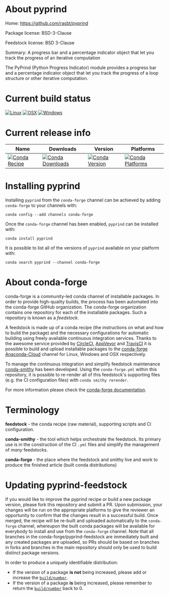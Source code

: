 About pyprind
=============

Home: https://github.com/rasbt/pyprind

Package license: BSD-3-Clause

Feedstock license: BSD 3-Clause

Summary: A progress bar and a percentage indicator object that let you track the progress of an iterative computation

The PyPrind (Python Progress Indicator) module provides a progress bar
and a percentage indicator object that let you track the progress of a
loop structure or other iterative computation.


Current build status
====================

[![Linux](https://img.shields.io/circleci/project/github/conda-forge/pyprind-feedstock/master.svg?label=Linux)](https://circleci.com/gh/conda-forge/pyprind-feedstock)
[![OSX](https://img.shields.io/travis/conda-forge/pyprind-feedstock/master.svg?label=macOS)](https://travis-ci.org/conda-forge/pyprind-feedstock)
[![Windows](https://img.shields.io/appveyor/ci/conda-forge/pyprind-feedstock/master.svg?label=Windows)](https://ci.appveyor.com/project/conda-forge/pyprind-feedstock/branch/master)

Current release info
====================

| Name | Downloads | Version | Platforms |
| --- | --- | --- | --- |
| [![Conda Recipe](https://img.shields.io/badge/recipe-pyprind-green.svg)](https://anaconda.org/conda-forge/pyprind) | [![Conda Downloads](https://img.shields.io/conda/dn/conda-forge/pyprind.svg)](https://anaconda.org/conda-forge/pyprind) | [![Conda Version](https://img.shields.io/conda/vn/conda-forge/pyprind.svg)](https://anaconda.org/conda-forge/pyprind) | [![Conda Platforms](https://img.shields.io/conda/pn/conda-forge/pyprind.svg)](https://anaconda.org/conda-forge/pyprind) |

Installing pyprind
==================

Installing `pyprind` from the `conda-forge` channel can be achieved by adding `conda-forge` to your channels with:

```
conda config --add channels conda-forge
```

Once the `conda-forge` channel has been enabled, `pyprind` can be installed with:

```
conda install pyprind
```

It is possible to list all of the versions of `pyprind` available on your platform with:

```
conda search pyprind --channel conda-forge
```


About conda-forge
=================

conda-forge is a community-led conda channel of installable packages.
In order to provide high-quality builds, the process has been automated into the
conda-forge GitHub organization. The conda-forge organization contains one repository
for each of the installable packages. Such a repository is known as a *feedstock*.

A feedstock is made up of a conda recipe (the instructions on what and how to build
the package) and the necessary configurations for automatic building using freely
available continuous integration services. Thanks to the awesome service provided by
[CircleCI](https://circleci.com/), [AppVeyor](https://www.appveyor.com/)
and [TravisCI](https://travis-ci.org/) it is possible to build and upload installable
packages to the [conda-forge](https://anaconda.org/conda-forge)
[Anaconda-Cloud](https://anaconda.org/) channel for Linux, Windows and OSX respectively.

To manage the continuous integration and simplify feedstock maintenance
[conda-smithy](https://github.com/conda-forge/conda-smithy) has been developed.
Using the ``conda-forge.yml`` within this repository, it is possible to re-render all of
this feedstock's supporting files (e.g. the CI configuration files) with ``conda smithy rerender``.

For more information please check the [conda-forge documentation](https://conda-forge.org/docs/).

Terminology
===========

**feedstock** - the conda recipe (raw material), supporting scripts and CI configuration.

**conda-smithy** - the tool which helps orchestrate the feedstock.
                   Its primary use is in the construction of the CI ``.yml`` files
                   and simplify the management of *many* feedstocks.

**conda-forge** - the place where the feedstock and smithy live and work to
                  produce the finished article (built conda distributions)


Updating pyprind-feedstock
==========================

If you would like to improve the pyprind recipe or build a new
package version, please fork this repository and submit a PR. Upon submission,
your changes will be run on the appropriate platforms to give the reviewer an
opportunity to confirm that the changes result in a successful build. Once
merged, the recipe will be re-built and uploaded automatically to the
`conda-forge` channel, whereupon the built conda packages will be available for
everybody to install and use from the `conda-forge` channel.
Note that all branches in the conda-forge/pyprind-feedstock are
immediately built and any created packages are uploaded, so PRs should be based
on branches in forks and branches in the main repository should only be used to
build distinct package versions.

In order to produce a uniquely identifiable distribution:
 * If the version of a package **is not** being increased, please add or increase
   the [``build/number``](https://conda.io/docs/user-guide/tasks/build-packages/define-metadata.html#build-number-and-string).
 * If the version of a package **is** being increased, please remember to return
   the [``build/number``](https://conda.io/docs/user-guide/tasks/build-packages/define-metadata.html#build-number-and-string)
   back to 0.
